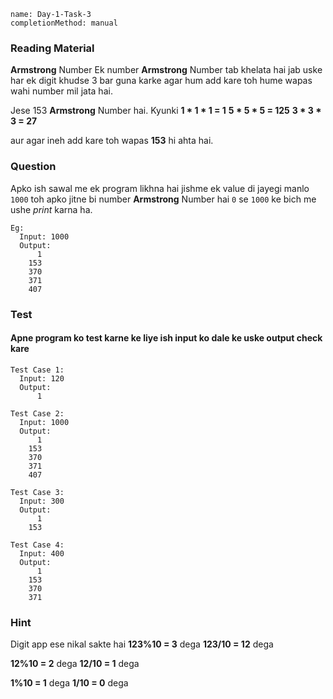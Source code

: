 ```ngMeta
name: Day-1-Task-3
completionMethod: manual
```

### Reading Material
**Armstrong** Number
Ek number **Armstrong** Number tab khelata hai jab uske har ek digit khudse 3 bar guna karke agar
hum add kare toh hume wapas wahi number mil jata hai.

Jese 153 **Armstrong** Number hai.
Kyunki
**1 * 1 * 1 = 1**
**5 * 5 * 5 = 125**
**3 * 3 * 3 = 27**

aur agar ineh add kare toh wapas **153** hi ahta hai.

### Question
Apko ish sawal me ek program likhna hai jishme ek value di jayegi manlo `1000` toh apko jitne bi number **Armstrong** Number hai `0` se `1000` ke bich me ushe *print* karna ha.

```
Eg:
  Input: 1000
  Output:
      1
    153
    370
    371
    407

```

### Test
#### Apne program ko test karne ke liye ish input ko dale ke uske output check kare

```
Test Case 1:
  Input: 120
  Output:
      1
```

```
Test Case 2:
  Input: 1000
  Output:
      1
    153
    370
    371
    407
```

```
Test Case 3:
  Input: 300
  Output:
      1
    153
```

```
Test Case 4:
  Input: 400
  Output:
      1
    153
    370
    371  
```

### Hint


Digit app ese nikal sakte hai
**123%10 = 3** dega
**123/10 = 12** dega

**12%10 = 2** dega
**12/10 = 1** dega

**1%10 = 1** dega
**1/10 = 0** dega
